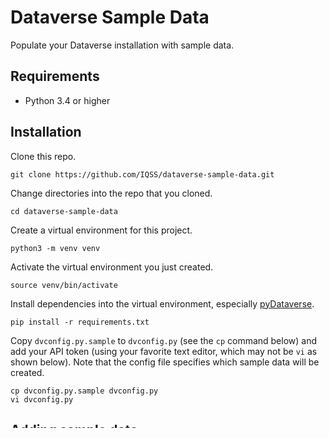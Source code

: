 # Dataverse Sample Data

Populate your Dataverse installation with sample data.

## Requirements

- Python 3.4 or higher

## Installation

Clone this repo.

    git clone https://github.com/IQSS/dataverse-sample-data.git

Change directories into the repo that you cloned.

    cd dataverse-sample-data

Create a virtual environment for this project.

    python3 -m venv venv

Activate the virtual environment you just created.

    source venv/bin/activate

Install dependencies into the virtual environment, especially [pyDataverse][].

    pip install -r requirements.txt

Copy `dvconfig.py.sample` to `dvconfig.py` (see the `cp` command below) and add your API token (using your favorite text editor, which may not be `vi` as shown below). Note that the config file specifies which sample data will be created.

    cp dvconfig.py.sample dvconfig.py
    vi dvconfig.py

## Adding sample data

Assuming you have already run the `source` and `cd` commands above, you should be able to run the following command to create sample data.

    python create_sample_data.py

All of the steps above may be automated in a fresh installation of Dataverse on an EC2 instance on AWS by downloading [ec2-create-instance.sh][] and [main.yaml][]. Edit main.yml to set `dataverse.sampledata.enabled: true` and adjust any other settings to your liking, then execute the script with the config file like this:

    curl -O https://raw.githubusercontent.com/IQSS/dataverse-ansible/master/ec2/ec2-create-instance.sh
    chmod 755 ec2-create-instance.sh
    ./ec2-create-instance.sh -g main.yml

For more information on spinning up Dataverse in AWS (especially if you don't have the `aws` executable installed), see http://guides.dataverse.org/en/latest/developers/deployment.html

## Contributing

We love contributors! Please see our [Contributing Guide][] for ways you can help.

[ec2-create-instance.sh]: https://github.com/IQSS/dataverse-ansible/blob/master/ec2/ec2-create-instance.sh
[ec2config.yaml]: https://raw.githubusercontent.com/IQSS/dataverse-ansible/master/defaults/main.yml
[Contributing Guide]: CONTRIBUTING.md
[pyDataverse]: https://pypi.org/project/pyDataverse/
